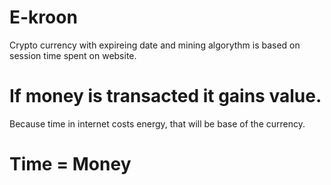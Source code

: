 # E-kroon
Crypto currency with expireing date and mining algorythm is based on session time spent on website.
# If money is transacted it gains value.
Because time in internet costs energy, that will be base of the currency.
# Time = Money
